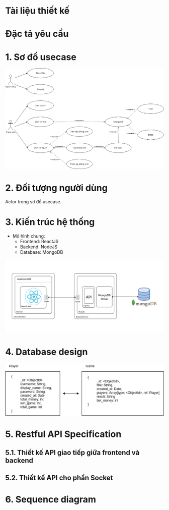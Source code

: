 # Tài liệu thiết kế

# Đặc tả yêu cầu

# 1. Sơ đồ usecase

![](./usecase.png)

# 2. Đối tượng người dùng

Actor trong sơ đồ usecase.

# 3. Kiến trúc hệ thống

- Mô hình chung:
    - Frontend: ReactJS
    - Backend: NodeJS
    - Database: MongoDB

![](./architecture.png)

# 4. Database design

![](./database.png)

# 5. Restful API Specification

## 5.1. Thiết kế API giao tiếp giữa frontend và backend



## 5.2. Thiết kế API cho phần Socket



# 6. Sequence diagram

